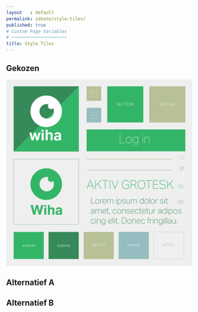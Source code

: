 ```yaml
---
layout   : default
permalink: ideate/style-tiles/
published: true
# Custom Page Variables
# ─────────────────────
title: Style Tiles
---
```


## Gekozen

<img src="../../assets/images/tile.png" class="tile">

## Alternatief A

## Alternatief B
